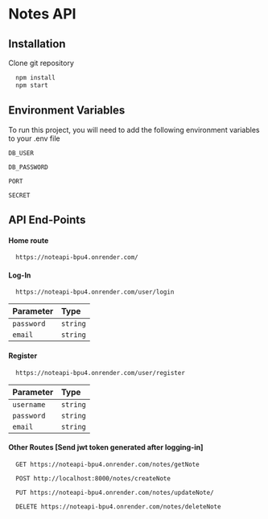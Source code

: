 
# Notes API




## Installation

Clone git repository

```bash
  npm install 
  npm start
```
    
## Environment Variables

To run this project, you will need to add the following environment variables to your .env file

`DB_USER`

`DB_PASSWORD`

`PORT`

`SECRET`


## API End-Points


#### Home route

```http
  https://noteapi-bpu4.onrender.com/
```

#### Log-In

```http
  https://noteapi-bpu4.onrender.com/user/login
```



| Parameter | Type     | 
| :-------- | :------- | 
| `password` | `string` |  
| `email` | `string` | 

#### Register

```http
  https://noteapi-bpu4.onrender.com/user/register
```

| Parameter | Type     | 
| :-------- | :------- | 
| `username` | `string` | 
| `password` | `string` |  
| `email` | `string` | 

#### Other Routes [Send jwt token generated after logging-in]

```http
  GET https://noteapi-bpu4.onrender.com/notes/getNote
```
```http
  POST http://localhost:8000/notes/createNote
```
```http
  PUT https://noteapi-bpu4.onrender.com/notes/updateNote/
```
```http
  DELETE https://noteapi-bpu4.onrender.com/notes/deleteNote
```



